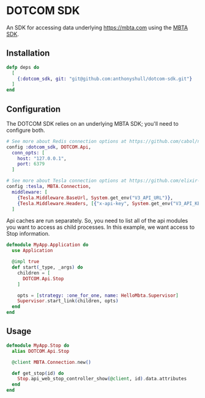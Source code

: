 # DOTCOM SDK

An SDK for accessing data underlying https://mbta.com using the [MBTA SDK](https://github.com/anthonyshull/mbta-sdk).

## Installation

```elixir
defp deps do
  [
    {:dotcom_sdk, git: "git@github.com:anthonyshull/dotcom-sdk.git"}
  ]
end
```

## Configuration

The DOTCOM SDK relies on an underlying MBTA SDK; you'll need to configure both.

```elixir
# See more about Redis connection options at https://github.com/cabol/nebulex_redis_adapter
config :dotcom_sdk, DOTCOM.Api,
  conn_opts: [
    host: "127.0.0.1",
    port: 6379
  ]

# See more about Tesla connection options at https://github.com/elixir-tesla/tesla
config :tesla, MBTA.Connection,
  middleware: [
    {Tesla.Middleware.BaseUrl, System.get_env("V3_API_URL")},
    {Tesla.Middleware.Headers, [{"x-api-key", System.get_env("V3_API_KEY")}]}
  ]
```

Api caches are run separately.
So, you need to list all of the api modules you want to access as child processes.
In this example, we want access to Stop information.

```elixir
defmodule MyApp.Application do
  use Application

  @impl true
  def start(_type, _args) do
    children = [
      DOTCOM.Api.Stop
    ]

    opts = [strategy: :one_for_one, name: HelloMbta.Supervisor]
    Supervisor.start_link(children, opts)
  end
end
```

## Usage

```elixir
defmodule MyApp.Stop do
  alias DOTCOM.Api.Stop

  @client MBTA.Connection.new()

  def get_stop(id) do
    Stop.api_web_stop_controller_show(@client, id).data.attributes
  end
end
```